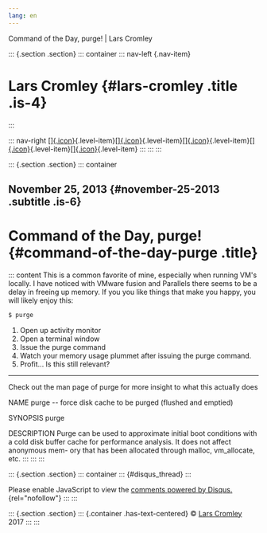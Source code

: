 ```yaml
---
lang: en
---
```


Command of the Day, purge! \| Lars Cromley

::: {.section .section}
::: container
::: nav-left
[](https://cromleylabs.com){.nav-item}

# Lars Cromley {#lars-cromley .title .is-4}
:::

::: nav-right
[[]{.icon}](/about){.level-item}[[]{.icon}](/disclaimer){.level-item}[[]{.icon}](https://github.com/callmeradical){.level-item}[[]{.icon}](https://twitter.com/callmeradical){.level-item}[[]{.icon}](/index.xml){.level-item}
:::
:::
:::

::: {.section .section}
::: container
## November 25, 2013 {#november-25-2013 .subtitle .is-6}

# Command of the Day, purge! {#command-of-the-day-purge .title}

::: content
This is a common favorite of mine, especially when running VM's locally.
I have noticed with VMware fusion and Parallels there seems to be a
delay in freeing up memory. If you you like things that make you happy,
you will likely enjoy this:

``` bash
$ purge
```

1.  Open up activity monitor
2.  Open a terminal window
3.  Issue the purge command
4.  Watch your memory usage plummet after issuing the purge command.
5.  Profit... Is this still relevant?

------------------------------------------------------------------------

Check out the man page of purge for more insight to what this actually
does

NAME purge -- force disk cache to be purged (flushed and emptied)

SYNOPSIS purge

DESCRIPTION Purge can be used to approximate initial boot conditions
with a cold disk buffer cache for performance analysis. It does not
affect anonymous mem- ory that has been allocated through malloc,
vm_allocate, etc.
:::
:::
:::

::: {.section .section}
::: container
::: {#disqus_thread}
:::

Please enable JavaScript to view the [comments powered by
Disqus.](https://disqus.com/?ref_noscript){rel="nofollow"}
:::
:::

::: {.section .section}
::: {.container .has-text-centered}
© [Lars Cromley](https://github.com/callmeradical) 2017
:::
:::
